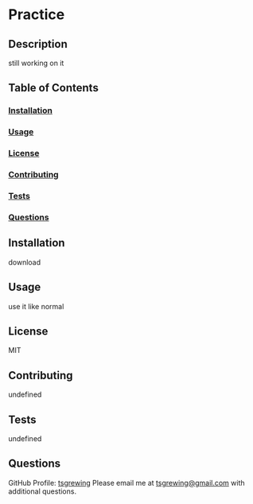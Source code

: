 # Practice

  ## Description
  still working on it
  
  ## Table of Contents
  ### [Installation](#Installation)
  ### [Usage](#Usage)
  ### [License](#License)
  ### [Contributing](#Contributing)
  ### [Tests](#Tests)
  ### [Questions](#Questions)
  
  ## Installation
  download
  
  ## Usage
  use it like normal
  
  ## License
  MIT
  
  ## Contributing
  undefined
  
  ## Tests
  undefined
  
  ## Questions 
  GitHub Profile: [tsgrewing](http://github.com/tsgrewing)
  Please email me at tsgrewing@gmail.com with additional questions.
